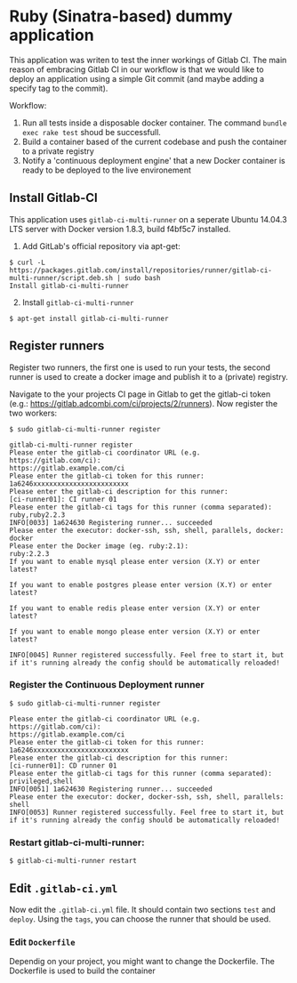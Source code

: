 # Ruby (Sinatra-based) dummy application

This application was writen to test the inner workings of Gitlab CI. The main reason of embracing Gitlab CI in our workflow is that we would like to deploy an application using a simple Git commit (and maybe adding a specify tag to the commit).

Workflow: 

1. Run all tests inside a disposable docker container. The command `bundle exec rake test` shoud be successfull.
2. Build a container based of the current codebase and push the container to a private registry
3. Notify a 'continuous deployment engine' that a new Docker container is ready to be deployed to the live environement

## Install Gitlab-CI

This application uses `gitlab-ci-multi-runner` on a seperate Ubuntu 14.04.3 LTS server with Docker version 1.8.3, build f4bf5c7 installed.

1. Add GitLab's official repository via apt-get:
```
$ curl -L https://packages.gitlab.com/install/repositories/runner/gitlab-ci-multi-runner/script.deb.sh | sudo bash
Install gitlab-ci-multi-runner
```
2. Install `gitlab-ci-multi-runner`
```
$ apt-get install gitlab-ci-multi-runner
```

## Register runners

Register two runners, the first one is used to run your tests, the second runner is used to create a docker image and publish it to a (private) registry. 

Navigate to the your projects CI page in Gitlab to get the gitlab-ci token (e.g.: https://gitlab.adcombi.com/ci/projects/2/runners). Now register the two workers:

```
$ sudo gitlab-ci-multi-runner register

gitlab-ci-multi-runner register
Please enter the gitlab-ci coordinator URL (e.g. https://gitlab.com/ci):
https://gitlab.example.com/ci
Please enter the gitlab-ci token for this runner:
1a6246xxxxxxxxxxxxxxxxxxxxxxxx
Please enter the gitlab-ci description for this runner:
[ci-runner01]: CI runner 01
Please enter the gitlab-ci tags for this runner (comma separated):
ruby,ruby2.2.3
INFO[0033] 1a624630 Registering runner... succeeded     
Please enter the executor: docker-ssh, ssh, shell, parallels, docker:
docker
Please enter the Docker image (eg. ruby:2.1):
ruby:2.2.3
If you want to enable mysql please enter version (X.Y) or enter latest?

If you want to enable postgres please enter version (X.Y) or enter latest?

If you want to enable redis please enter version (X.Y) or enter latest?

If you want to enable mongo please enter version (X.Y) or enter latest?

INFO[0045] Runner registered successfully. Feel free to start it, but if it's running already the config should be automatically reloaded! 
```

### Register the Continuous Deployment runner
```
$ sudo gitlab-ci-multi-runner register

Please enter the gitlab-ci coordinator URL (e.g. https://gitlab.com/ci):
https://gitlab.example.com/ci
Please enter the gitlab-ci token for this runner:
1a6246xxxxxxxxxxxxxxxxxxxxxxxx
Please enter the gitlab-ci description for this runner:
[ci-runner01]: CD runner 01
Please enter the gitlab-ci tags for this runner (comma separated):
privileged,shell
INFO[0051] 1a624630 Registering runner... succeeded     
Please enter the executor: docker, docker-ssh, ssh, shell, parallels:
shell
INFO[0053] Runner registered successfully. Feel free to start it, but if it's running already the config should be automatically reloaded! 
```

### Restart gitlab-ci-multi-runner:
```
$ gitlab-ci-multi-runner restart
```

## Edit `.gitlab-ci.yml`

Now edit the `.gitlab-ci.yml` file. It should contain two sections `test` and `deploy`. Using the `tags`, you can choose the runner that should be used. 

### Edit `Dockerfile`

Dependig on your project, you might want to change the Dockerfile. The Dockerfile is used to build the container